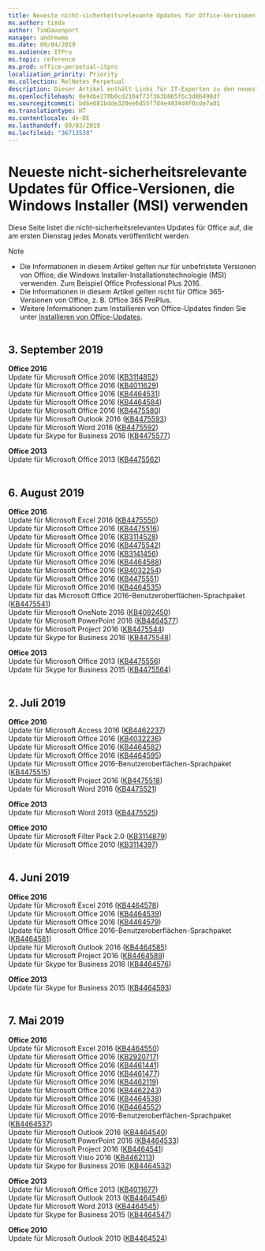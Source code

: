 ```yaml
---
title: Neueste nicht-sicherheitsrelevante Updates für Office-Versionen, die Windows Installer (MSI) verwenden
ms.author: timda
author: TimDavenport
manager: andrewmo
ms.date: 09/04/2019
ms.audience: ITPro
ms.topic: reference
ms.prod: office-perpetual-itpro
localization_priority: Priority
ms.collection: RelNotes_Perpetual
description: Dieser Artikel enthält Links für IT-Experten zu den neuesten nicht-sicherheitsrelevanten Updateinformationen für dauerhafte Versionen von Office 2016, Office 2013 und Office 2010
ms.openlocfilehash: 8e9dbe270b0cd2104f73f363b865f6c3d8b498df
ms.sourcegitcommit: bd6e681bdde320ee6d55f7d4e4434d4f0cde7a81
ms.translationtype: HT
ms.contentlocale: de-DE
ms.lasthandoff: 09/03/2019
ms.locfileid: "36713538"
---
```

# <a name="latest-non-security-updates-for-versions-of-office-that-use-windows-installer-msi"></a>Neueste nicht-sicherheitsrelevante Updates für Office-Versionen, die Windows Installer (MSI) verwenden

Diese Seite listet die nicht-sicherheitsrelevanten Updates für Office auf, die am ersten Dienstag jedes Monats veröffentlicht werden.

> [!NOTE]
> - Die Informationen in diesem Artikel gelten nur für unbefristete Versionen von Office, die Windows Installer-Installationstechnologie (MSI) verwenden. Zum Beispiel Office Professional Plus 2016.
> - Die Informationen in diesem Artikel gelten nicht für Office 365-Versionen von Office, z. B. Office 365 ProPlus.
> - Weitere Informationen zum Installieren von Office-Updates finden Sie unter [Installieren von Office-Updates](https://support.office.com/article/2ab296f3-7f03-43a2-8e50-46de917611c5).
<br/><br/>

## <a name="september-3-2019"></a>3. September 2019

**Office 2016**<br/>
Update für Microsoft Office 2016 ([KB3114852](https://support.microsoft.com/help/3114852))<br/>
Update für Microsoft Office 2016 ([KB4011629](https://support.microsoft.com/help/4011629))<br/>
Update für Microsoft Office 2016 ([KB4464531](https://support.microsoft.com/help/4464531))<br/>
Update für Microsoft Office 2016 ([KB4464584](https://support.microsoft.com/help/4464584))<br/>
Update für Microsoft Office 2016 ([KB4475580](https://support.microsoft.com/help/4475580))<br/>
Update für Microsoft Outlook 2016 ([KB4475593](https://support.microsoft.com/help/4475593))<br/>
Update für Microsoft Word 2016 ([KB4475592](https://support.microsoft.com/help/4475592))<br/>
Update für Skype for Business 2016 ([KB4475577](https://support.microsoft.com/help/4475577))<br/>

**Office 2013**<br/>
Update für Microsoft Office 2013 ([KB4475562](https://support.microsoft.com/help/4475562))<br/><br/>



## <a name="august-6-2019"></a>6. August 2019

**Office 2016**<br/>
Update für Microsoft Excel 2016 ([KB4475550](https://support.microsoft.com/help/4475550))<br/>
Update für Microsoft Office 2016 ([KB4475516](https://support.microsoft.com/help/4475516))<br/>
Update für Microsoft Office 2016 ([KB3114528](https://support.microsoft.com/help/3114528))<br/>
Update für Microsoft Office 2016 ([KB4475542](https://support.microsoft.com/help/4475542))<br/>
Update für Microsoft Office 2016 ([KB3141456](https://support.microsoft.com/help/3141456))<br/>
Update für Microsoft Office 2016 ([KB4464588](https://support.microsoft.com/help/4464588))<br/>
Update für Microsoft Office 2016 ([KB4032254](https://support.microsoft.com/help/4032254))<br/>
Update für Microsoft Office 2016 ([KB4475551](https://support.microsoft.com/help/4475551))<br/>
Update für Microsoft Office 2016 ([KB4464535](https://support.microsoft.com/help/4464535))<br/>
Update für das Microsoft Office 2016-Benutzeroberflächen-Sprachpaket ([KB4475541](https://support.microsoft.com/help/4475541))<br/>
Update für Microsoft OneNote 2016 ([KB4092450](https://support.microsoft.com/help/4092450))<br/>
Update für Microsoft PowerPoint 2016 ([KB4464577](https://support.microsoft.com/help/4464577))<br/>
Update für Microsoft Project 2016 ([KB4475544](https://support.microsoft.com/help/4475544))<br/>
Update für Skype for Business 2016 ([KB4475548](https://support.microsoft.com/help/4475548))<br/>

**Office 2013**<br/>
Update für Microsoft Office 2013 ([KB4475556](https://support.microsoft.com/help/4475556))<br/>
Update für Skype for Business 2015 ([KB4475564](https://support.microsoft.com/help/4475564))<br/><br/>



## <a name="july-2-2019"></a>2. Juli 2019

**Office 2016**<br/>
Update für Microsoft Access 2016 ([KB4462237](https://support.microsoft.com/help/4462237))<br/>
Update für Microsoft Office 2016 ([KB4032236](https://support.microsoft.com/help/4032236))<br/>
Update für Microsoft Office 2016 ([KB4464582](https://support.microsoft.com/help/4464582))<br/>
Update für Microsoft Office 2016 ([KB4464595](https://support.microsoft.com/help/4464595))<br/>
Update für Microsoft Office 2016-Benutzeroberflächen-Sprachpaket ([KB4475515](https://support.microsoft.com/help/4475515))<br/>
Update für Microsoft Project 2016 ([KB4475518](https://support.microsoft.com/help/4475518))<br/>
Update für Microsoft Word 2016 ([KB4475521](https://support.microsoft.com/help/4475521))<br/>


**Office 2013**<br/>
Update für Microsoft Word 2013 ([KB4475525](https://support.microsoft.com/help/4475525))<br/>


**Office 2010**<br/>
Update für Microsoft Filter Pack 2.0 ([KB3114879](https://support.microsoft.com/help/3114879))<br/>Update für Microsoft Office 2010 ([KB3114397](https://support.microsoft.com/help/3114397))<br/><br/>

## <a name="june-4-2019"></a>4. Juni 2019

**Office 2016**<br/>
Update für Microsoft Excel 2016 ([KB4464578](https://support.microsoft.com/help/4464578))<br/>
Update für Microsoft Office 2016 ([KB4464539](https://support.microsoft.com/help/4464539))<br/>
Update für Microsoft Office 2016 ([KB4464579](https://support.microsoft.com/help/4464579))<br/>
Update für Microsoft Office 2016-Benutzeroberflächen-Sprachpaket ([KB4464581](https://support.microsoft.com/help/4464581))<br/>
Update für Microsoft Outlook 2016 ([KB4464585](https://support.microsoft.com/help/4464585))<br/>
Update für Microsoft Project 2016 ([KB4464589](https://support.microsoft.com/help/4464589))<br/>
Update für Skype for Business 2016 ([KB4464576](https://support.microsoft.com/help/4464576))<br/>

**Office 2013**<br/>
Update für Skype for Business 2015 ([KB4464593](https://support.microsoft.com/help/4464593))<br/>
<br/>
## <a name="may-7-2019"></a>7. Mai 2019

**Office 2016**<br/>
Update für Microsoft Excel 2016 ([KB4464550](https://support.microsoft.com/help/4464550))<br/>
Update für Microsoft Office 2016 ([KB2920717](https://support.microsoft.com/help/2920717))<br/>
Update für Microsoft Office 2016 ([KB4461441](https://support.microsoft.com/help/4461441))<br/>
Update für Microsoft Office 2016 ([KB4461477](https://support.microsoft.com/help/4461477))<br/>
Update für Microsoft Office 2016 ([KB4462119](https://support.microsoft.com/help/4462119))<br/>
Update für Microsoft Office 2016 ([KB4462243](https://support.microsoft.com/help/4462243))<br/>
Update für Microsoft Office 2016 ([KB4464538](https://support.microsoft.com/help/4464538))<br/>
Update für Microsoft Office 2016 ([KB4464552](https://support.microsoft.com/help/4464552))<br/>
Update für Microsoft Office 2016-Benutzeroberflächen-Sprachpaket ([KB4464537](https://support.microsoft.com/help/4464537))<br/>
Update für Microsoft Outlook 2016 ([KB4464540](https://support.microsoft.com/help/4464540))<br/>
Update für Microsoft PowerPoint 2016 ([KB4464533](https://support.microsoft.com/help/4464533))<br/>
Update für Microsoft Project 2016 ([KB4464541](https://support.microsoft.com/help/4464541))<br/>
Update für Microsoft Visio 2016 ([KB4462113](https://support.microsoft.com/help/4462113))<br/>
Update für Skype for Business 2016 ([KB4464532](https://support.microsoft.com/help/4464532))<br/>

**Office 2013**<br/>
Update für Microsoft Office 2013 ([KB4011677](https://support.microsoft.com/help/4011677))<br/>
Update für Microsoft Outlook 2013 ([KB4464546](https://support.microsoft.com/help/4464546))<br/>
Update für Microsoft Word 2013 ([KB4464545](https://support.microsoft.com/help/4464545))<br/>
Update für Skype for Business 2015 ([KB4464547](https://support.microsoft.com/help/4464547))<br/>

**Office 2010**<br/>
Update für Microsoft Outlook 2010 ([KB4464524](https://support.microsoft.com/help/4464524))